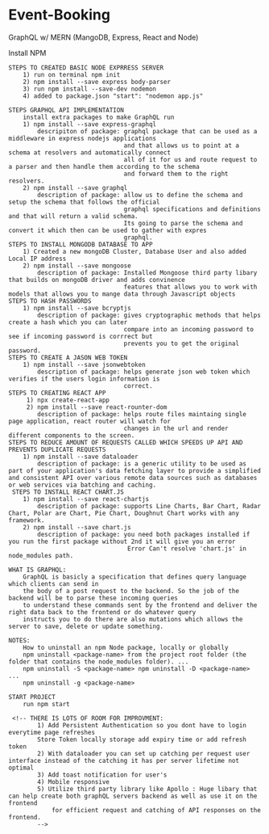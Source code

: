 # Event-Booking
GraphQL w/ MERN (MangoDB, Express, React and Node)

Install NPM 

    STEPS TO CREATED BASIC NODE EXPRRESS SERVER 
        1) run on terminal npm init 
        2) npm install --save express body-parser
        3) run npm install --save-dev nodemon
        4) added to package.json "start": "nodemon app.js"

    STEPS GRAPHQL API IMPLEMENTATION
        install extra packages to make GraphQL run
        1) npm install --save express-graphql 
            descripiton of package: graphql package that can be used as a middleware in express nodejs applications
                                    and that allows us to point at a schema at resolvers and automatically connect
                                    all of it for us and route request to a parser and then handle them according to the schema
                                    and forward them to the right resolvers.
        2) npm install --save graphql
            description of package: allow us to define the schema and setup the schema that follows the official 
                                    graphql specifications and definitions and that will return a valid schema.
                                    Its going to parse the schema and convert it which then can be used to gather with expres
                                    graphql.
    STEPS TO INSTALL MONGODB DATABASE TO APP
        1) Created a new mongoDB Cluster, Database User and also added Local IP address
        2) npm install --save mongoose
            description of package: Installed Mongoose third party libary that builds on mongoDB driver and adds convinence      
                                    features that allows you to work with models that allows you to mange data through Javascript objects
    STEPS TO HASH PASSWORDS 
        1) npm install --save bcryptjs
            description of package: gives cryptographic methods that helps create a hash which you can later
                                    compare into an incoming password to see if incoming password is corrrect but
                                    prevents you to get the original password.
    STEPS TO CREATE A JASON WEB TOKEN
        1) npm install --save jsonwebtoken
            description of package: helps generate json web token which verifies if the users login information is
                                    correct.
    STEPS TO CREATING REACT APP
         1) npx create-react-app
         2) npm install --save react-rounter-dom
            description of package: helps route files maintaing single page application, react router will watch for   
                                    changes in the url and render different components to the screen.
    STEPS TO REDUCE AMOUNT OF REQUESTS CALLED WHICH SPEEDS UP API AND PREVENTS DUPLICATE REQUESTS 
        1) npm install --save dataloader
            description of package: is a generic utility to be used as part of your application's data fetching layer to provide a simplified and consistent API over various remote data sources such as databases or web services via batching and caching.
     STEPS TO INSTALL REACT CHART.JS
        1) npm install --save react-chartjs
            description of package: supports Line Charts, Bar Chart, Radar Chart, Polar are Chart, Pie Chart, Doughnut Chart works with any framework.
        2) npm install --save chart.js
            description of package: you need both packages installed if you run the first package without 2nd it will give you an error
                                     Error Can't resolve 'chart.js' in node_modules path.

    WHAT IS GRAPHQL:
        GraphQL is basicly a specification that defines query language which clients can send in 
        the body of a post request to the backend. So the job of the backend will be to parse these incoming queries
        to understand these commands sent by the frontend and deliver the right data back to the frontend or do whatever query 
        instructs you to do there are also mutations which allows the server to save, delete or update something.

    NOTES: 
        How to uninstall an npm Node package, locally or globally
        npm uninstall <package-name> from the project root folder (the folder that contains the node_modules folder). ...
        npm uninstall -S <package-name> npm uninstall -D <package-name> ...
        npm uninstall -g <package-name>
        
    START PROJECT 
        run npm start 

     <!-- THERE IS LOTS OF ROOM FOR IMPROVMENT:
            1) Add Persistent Authentication so you dont have to login everytime page refreshes
            Store Token locally storage add expiry time or add refresh token
            2) With dataloader you can set up catching per request user interface instead of the catching it has per server lifetime not optimal
            3) Add toast notification for user's 
            4) Mobile responsive
            5) Utilize third party library like Apollo : Huge libary that can help create both graphQL servers backend as well as use it on the frontend
                for efficient request and catching of API responses on the frontend.
            -->

